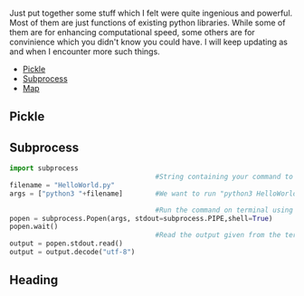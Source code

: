 Just put together some stuff which I felt were quite ingenious and powerful. Most of them are just functions of existing python libraries. While some of them are for enhancing computational speed, some others are for convinience which you didn't know you could have.
I will keep updating as and when I encounter more such things.

- [Pickle](#heading)
- [Subprocess](#heading)
- [Map](#heading)

## Pickle

## Subprocess

```Python
import subprocess
                                    #String containing your command to run on terminal
filename = "HelloWorld.py"
args = ["python3 "+filename]        #We want to run "python3 HelloWorld.py"

                                    #Run the command on terminal using subprocess
popen = subprocess.Popen(args, stdout=subprocess.PIPE,shell=True)
popen.wait()
                                    #Read the output given from the terminal
output = popen.stdout.read()
output = output.decode("utf-8")
```

## Heading

